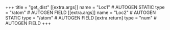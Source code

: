 +++
title = "get_dist"
[[extra.args]]
name = "Loc1" # AUTOGEN STATIC
type = "/atom" # AUTOGEN FIELD
[[extra.args]]
name = "Loc2" # AUTOGEN STATIC
type = "/atom" # AUTOGEN FIELD
[extra.return]
type = "num" # AUTOGEN FIELD
+++